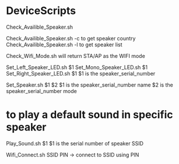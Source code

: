 # DeviceScripts
Check_Availible_Speaker.sh

Check_Availible_Speaker.sh -c to get speaker country
Check_Availible_Speaker.sh -l to get speaker list

Check_Wifi_Mode.sh will return STA/AP as the WIFI mode

Set_Left_Speaker_LED.sh $1
Set_Mono_Speaker_LED.sh $1
Set_Right_Speaker_LED.sh $1
$1 is the speaker_serial_number

Set_Speaker.sh $1 $2
$1 is the speaker_serial_number name
$2 is the speaker_serial_number mode

# to play a default sound in specific speaker
Play_Sound.sh $1
$1 is the serial number of speaker SSID

Wifi_Connect.sh SSID PIN    -> connect to SSID using PIN